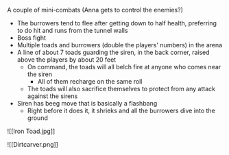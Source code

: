 A couple of mini-combats (Anna gets to control the enemies?)
- The burrowers tend to flee after getting down to half health, preferring to do hit and runs from the tunnel walls 
- Boss fight
- Multiple toads and burrowers (double the players' numbers) in the arena
- A line of about 7 toads guarding the siren, in the back corner, raised above the players by about 20 feet
	- On command, the toads will all belch fire at anyone who comes near the siren
		- All of them recharge on the same roll
	- The toads will also sacrifice themselves to protect from any attack against the sirens
- Siren has beeg move that is basically a flashbang
	- Right before it does it, it shrieks and all the burrowers dive into the ground


![[Iron Toad.jpg]]

![[Dirtcarver.png]]

